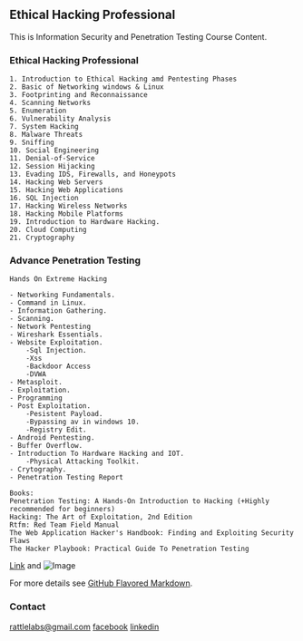 ## Ethical Hacking Professional
This is Information Security and Penetration Testing  Course Content.

### Ethical Hacking Professional

``` Curiculum
1. Introduction to Ethical Hacking amd Pentesting Phases
2. Basic of Networking windows & Linux
3. Footprinting and Reconnaissance
4. Scanning Networks
5. Enumeration
6. Vulnerability Analysis
7. System Hacking
8. Malware Threats
9. Sniffing
10. Social Engineering
11. Denial-of-Service
12. Session Hijacking
13. Evading IDS, Firewalls, and Honeypots
14. Hacking Web Servers
15. Hacking Web Applications
16. SQL Injection
17. Hacking Wireless Networks
18. Hacking Mobile Platforms
19. Introduction to Hardware Hacking.
20. Cloud Computing
21. Cryptography
```
### Advance Penetration Testing
```
Hands On Extreme Hacking

- Networking Fundamentals.
- Command in Linux.
- Information Gathering.
- Scanning.
- Network Pentesting 
- Wireshark Essentials.
- Website Exploitation.
    -Sql Injection.
    -Xss
    -Backdoor Access
    -DVWA
- Metasploit.
- Exploitation.
- Programming
- Post Exploitation.
    -Pesistent Payload.
    -Bypassing av in windows 10.
    -Registry Edit.
- Android Pentesting.
- Buffer Overflow.
- Introduction To Hardware Hacking and IOT.
    -Physical Attacking Toolkit.
- Crytography.
- Penetration Testing Report

Books:
Penetration Testing: A Hands-On Introduction to Hacking (+Highly recommended for beginners)
Hacking: The Art of Exploitation, 2nd Edition
Rtfm: Red Team Field Manual
The Web Application Hacker's Handbook: Finding and Exploiting Security Flaws
The Hacker Playbook: Practical Guide To Penetration Testing

```



[Link](url) and ![Image](src)


For more details see [GitHub Flavored Markdown](https://guides.github.com/features/mastering-markdown/).



### Contact

rattlelabs@gmail.com
[facebook](https://www.facebook.com/RattleMindOfficial/)
[linkedin](linkedin.com/in/mohsin-khan-412439149/)
